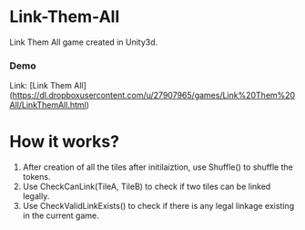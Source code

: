 # Link-Them-All
Link Them All game created in Unity3d.

### Demo
Link: [Link Them All] (https://dl.dropboxusercontent.com/u/27907965/games/Link%20Them%20All/LinkThemAll.html)

# How it works?
1. After creation of all the tiles after initilaiztion, use Shuffle() to shuffle the tokens.
2. Use CheckCanLink(TileA, TileB) to check if two tiles can be linked legally.
3. Use CheckValidLinkExists() to check if there is any legal linkage existing in the current game.
